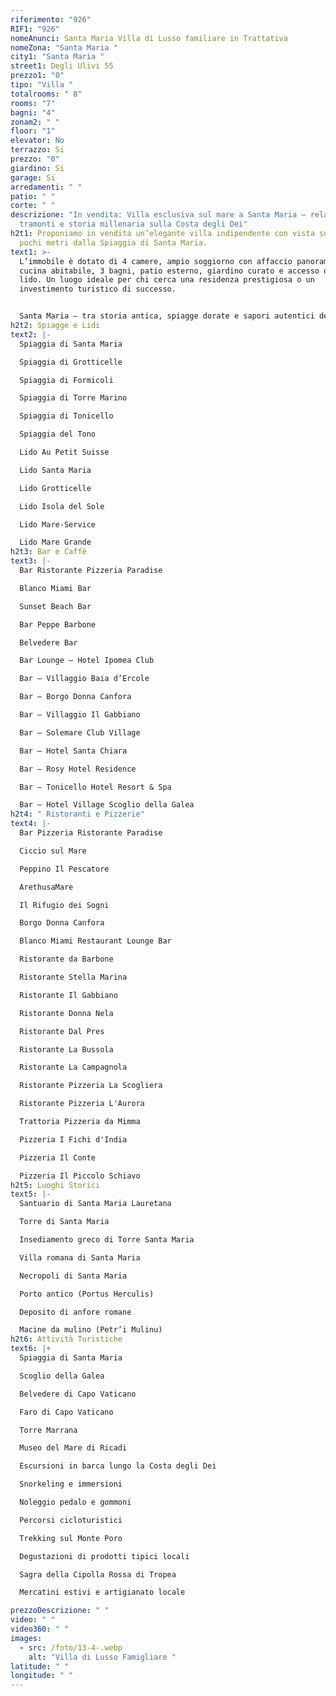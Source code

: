 ```yaml
---
riferimento: "926"
RIF1: "926"
nomeAnunci: Santa Maria Villa di Lusso familiare in Trattativa
nomeZona: "Santa Maria "
city1: "Santa Maria "
street1: Degli Ulivi 55
prezzo1: "0"
tipo: "Villa "
totalrooms: " 8"
rooms: "7"
bagni: "4"
zonam2: " "
floor: "1"
elevator: No
terrazzo: Si
prezzo: "0"
giardino: Si
garage: Si
arredamenti: " "
patio: " "
corte: " "
descrizione: "In vendita: Villa esclusiva sul mare a Santa Maria – relax,
  tramonti e storia millenaria sulla Costa degli Dei"
h2t1: Proponiamo in vendita un’elegante villa indipendente con vista sul mare a
  pochi metri dalla Spiaggia di Santa Maria.
text1: >-
  L’immobile è dotato di 4 camere, ampio soggiorno con affaccio panoramico,
  cucina abitabile, 3 bagni, patio esterno, giardino curato e accesso diretto al
  lido. Un luogo ideale per chi cerca una residenza prestigiosa o un
  investimento turistico di successo.


  Santa Maria – tra storia antica, spiagge dorate e sapori autentici della Calabria.
h2t2: Spiagge e Lidi
text2: |-
  Spiaggia di Santa Maria

  Spiaggia di Grotticelle

  Spiaggia di Formicoli

  Spiaggia di Torre Marino

  Spiaggia di Tonicello

  Spiaggia del Tono

  Lido Au Petit Suisse

  Lido Santa Maria

  Lido Grotticelle

  Lido Isola del Sole

  Lido Mare-Service

  Lido Mare Grande
h2t3: Bar e Caffè
text3: |-
  Bar Ristorante Pizzeria Paradise

  Blanco Miami Bar

  Sunset Beach Bar

  Bar Peppe Barbone

  Belvedere Bar

  Bar Lounge – Hotel Ipomea Club

  Bar – Villaggio Baia d’Ercole

  Bar – Borgo Donna Canfora

  Bar – Villaggio Il Gabbiano

  Bar – Solemare Club Village

  Bar – Hotel Santa Chiara

  Bar – Rosy Hotel Residence

  Bar – Tonicello Hotel Resort & Spa

  Bar – Hotel Village Scoglio della Galea
h2t4: " Ristoranti e Pizzerie"
text4: |-
  Bar Pizzeria Ristorante Paradise

  Ciccio sul Mare

  Peppino Il Pescatore

  ArethusaMare

  Il Rifugio dei Sogni

  Borgo Donna Canfora

  Blanco Miami Restaurant Lounge Bar

  Ristorante da Barbone

  Ristorante Stella Marina

  Ristorante Il Gabbiano

  Ristorante Donna Nela

  Ristorante Dal Pres

  Ristorante La Bussola

  Ristorante La Campagnola

  Ristorante Pizzeria La Scogliera

  Ristorante Pizzeria L'Aurora

  Trattoria Pizzeria da Mimma

  Pizzeria I Fichi d'India

  Pizzeria Il Conte

  Pizzeria Il Piccolo Schiavo
h2t5: Luoghi Storici
text5: |-
  Santuario di Santa Maria Lauretana

  Torre di Santa Maria

  Insediamento greco di Torre Santa Maria

  Villa romana di Santa Maria

  Necropoli di Santa Maria

  Porto antico (Portus Herculis)

  Deposito di anfore romane

  Macine da mulino (Petr’i Mulinu)
h2t6: Attività Turistiche
text6: |+
  Spiaggia di Santa Maria

  Scoglio della Galea

  Belvedere di Capo Vaticano

  Faro di Capo Vaticano

  Torre Marrana

  Museo del Mare di Ricadi

  Escursioni in barca lungo la Costa degli Dei

  Snorkeling e immersioni

  Noleggio pedalo e gommoni

  Percorsi cicloturistici

  Trekking sul Monte Poro

  Degustazioni di prodotti tipici locali

  Sagra della Cipolla Rossa di Tropea

  Mercatini estivi e artigianato locale

prezzoDescrizione: " "
video: " "
video360: " "
images:
  - src: /foto/13-4-.webp
    alt: "Villa di Lusso Famigliare "
latitude: " "
longitude: " "
---
```

